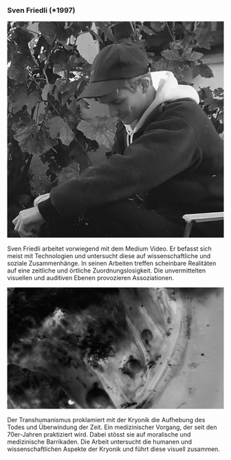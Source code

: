 ### Sven Friedli (\*1997)

![Sven Friedli](images/artists/2019/Sven_Friedli_Portrait.png)

Sven Friedli arbeitet vorwiegend mit dem Medium Video. Er befasst sich meist mit Technologien und untersucht diese auf wissenschaftliche und soziale Zusammenhänge. In seinen Arbeiten treffen scheinbare Realitäten auf eine zeitliche und örtliche Zuordnungslosigkeit. Die unvermittelten visuellen und auditiven Ebenen provozieren Assoziationen. 

![Sven Friedli's opus](images/artists/2019/Sven_Friedli_Werk_videostill.png)

Der Transhumanismus proklamiert mit der Kryonik die Aufhebung des Todes und Überwindung der Zeit. Ein medizinischer Vorgang, der seit den 70er-Jahren praktiziert wird. Dabei stösst sie auf moralische und medizinische Barrikaden. Die Arbeit untersucht die humanen und wissenschaftlichen Aspekte der Kryonik und führt diese visuell zusammen. 
